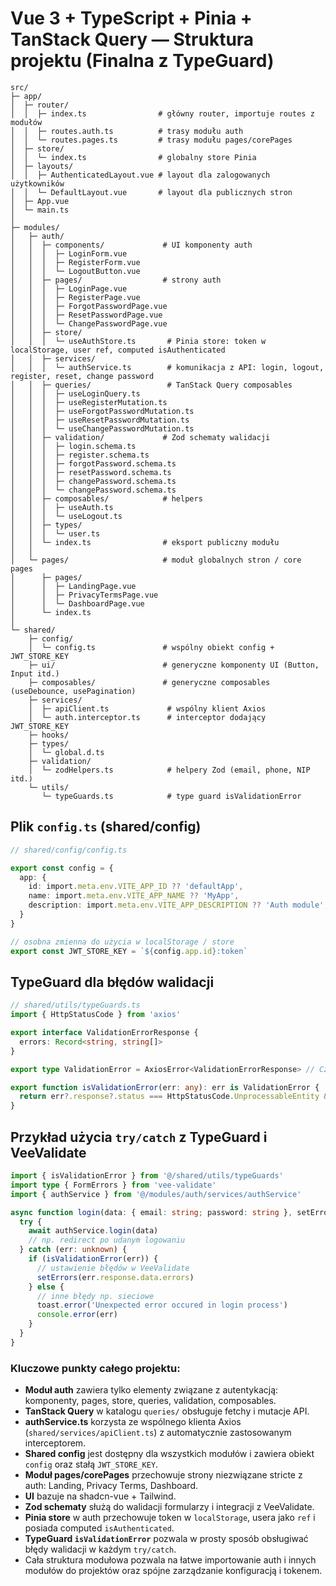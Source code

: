 # Vue 3 + TypeScript + Pinia + TanStack Query — Struktura projektu (Finalna z TypeGuard)

```
src/
├─ app/
│  ├─ router/
│  │  ├─ index.ts                # główny router, importuje routes z modułów
│  │  ├─ routes.auth.ts          # trasy modułu auth
│  │  └─ routes.pages.ts         # trasy modułu pages/corePages
│  ├─ store/
│  │  └─ index.ts                # globalny store Pinia
│  ├─ layouts/
│  │  ├─ AuthenticatedLayout.vue # layout dla zalogowanych użytkowników
│  │  └─ DefaultLayout.vue       # layout dla publicznych stron
│  ├─ App.vue
│  └─ main.ts
│  
├─ modules/
│   ├─ auth/
│   │  ├─ components/             # UI komponenty auth
│   │  │  ├─ LoginForm.vue
│   │  │  ├─ RegisterForm.vue
│   │  │  └─ LogoutButton.vue
│   │  ├─ pages/                  # strony auth
│   │  │  ├─ LoginPage.vue
│   │  │  ├─ RegisterPage.vue
│   │  │  ├─ ForgotPasswordPage.vue
│   │  │  ├─ ResetPasswordPage.vue
│   │  │  └─ ChangePasswordPage.vue
│   │  ├─ store/
│   │  │  └─ useAuthStore.ts       # Pinia store: token w localStorage, user ref, computed isAuthenticated
│   │  ├─ services/
│   │  │  └─ authService.ts        # komunikacja z API: login, logout, register, reset, change password
│   │  ├─ queries/                 # TanStack Query composables
│   │  │  ├─ useLoginQuery.ts
│   │  │  ├─ useRegisterMutation.ts
│   │  │  ├─ useForgotPasswordMutation.ts
│   │  │  ├─ useResetPasswordMutation.ts
│   │  │  └─ useChangePasswordMutation.ts
│   │  ├─ validation/             # Zod schematy walidacji
│   │  │  ├─ login.schema.ts
│   │  │  ├─ register.schema.ts
│   │  │  ├─ forgotPassword.schema.ts
│   │  │  ├─ resetPassword.schema.ts
│   │  │  ├─ changePassword.schema.ts
│   │  │  └─ changePassword.schema.ts
│   │  ├─ composables/            # helpers
│   │  │  ├─ useAuth.ts
│   │  │  └─ useLogout.ts
│   │  ├─ types/
│   │  │  └─ user.ts
│   │  └─ index.ts                # eksport publiczny modułu
│   │
│   └─ pages/                     # moduł globalnych stron / core pages
│      ├─ pages/
│      │  ├─ LandingPage.vue
│      │  ├─ PrivacyTermsPage.vue
│      │  └─ DashboardPage.vue
│      └─ index.ts
│  
└─ shared/
    ├─ config/
    │  └─ config.ts               # wspólny obiekt config + JWT_STORE_KEY
    ├─ ui/                        # generyczne komponenty UI (Button, Input itd.)
    ├─ composables/               # generyczne composables (useDebounce, usePagination)
    ├─ services/
    │  ├─ apiClient.ts             # wspólny klient Axios
    │  └─ auth.interceptor.ts      # interceptor dodający JWT_STORE_KEY
    ├─ hooks/
    ├─ types/
    │  └─ global.d.ts
    ├─ validation/
    │  └─ zodHelpers.ts            # helpery Zod (email, phone, NIP itd.)
    └─ utils/
       └─ typeGuards.ts            # type guard isValidationError
```

## Plik `config.ts` (shared/config)

```ts
// shared/config/config.ts

export const config = {
  app: {
    id: import.meta.env.VITE_APP_ID ?? 'defaultApp',
    name: import.meta.env.VITE_APP_NAME ?? 'MyApp',
    description: import.meta.env.VITE_APP_DESCRIPTION ?? 'Auth module',
  }
}

// osobna zmienna do użycia w localStorage / store
export const JWT_STORE_KEY = `${config.app.id}:token`
```

## TypeGuard dla błędów walidacji

```ts
// shared/utils/typeGuards.ts
import { HttpStatusCode } from 'axios'

export interface ValidationErrorResponse {
  errors: Record<string, string[]>
}

export type ValidationError = AxiosError<ValidationErrorResponse> // Czy to poprawnie?

export function isValidationError(err: any): err is ValidationError {
  return err?.response?.status === HttpStatusCode.UnprocessableEntity && !!err.response.data?.errors
}
```

## Przykład użycia `try/catch` z TypeGuard i VeeValidate

```ts
import { isValidationError } from '@/shared/utils/typeGuards'
import type { FormErrors } from 'vee-validate'
import { authService } from '@/modules/auth/services/authService'

async function login(data: { email: string; password: string }, setErrors: (errors: FormErrors) => void) {
  try {
    await authService.login(data)
    // np. redirect po udanym logowaniu
  } catch (err: unknown) {
    if (isValidationError(err)) {
      // ustawienie błędów w VeeValidate
      setErrors(err.response.data.errors)
    } else {
      // inne błędy np. sieciowe
      toast.error('Unexpected error occured in login process')
      console.error(err)
    }
  }
}
```

### Kluczowe punkty całego projektu:

- **Moduł auth** zawiera tylko elementy związane z autentykacją: komponenty, pages, store, queries, validation, composables.  
- **TanStack Query** w katalogu `queries/` obsługuje fetchy i mutacje API.  
- **authService.ts** korzysta ze wspólnego klienta Axios (`shared/services/apiClient.ts`) z automatycznie zastosowanym interceptorem.  
- **Shared config** jest dostępny dla wszystkich modułów i zawiera obiekt `config` oraz stałą `JWT_STORE_KEY`.  
- **Moduł pages/corePages** przechowuje strony niezwiązane stricte z auth: Landing, Privacy Terms, Dashboard.  
- **UI** bazuje na shadcn-vue + Tailwind.  
- **Zod schematy** służą do walidacji formularzy i integracji z VeeValidate.  
- **Pinia store** w auth przechowuje token w `localStorage`, usera jako `ref` i posiada computed `isAuthenticated`.  
- **TypeGuard `isValidationError`** pozwala w prosty sposób obsługiwać błędy walidacji w każdym `try/catch`.  
- Cała struktura modułowa pozwala na łatwe importowanie auth i innych modułów do projektów oraz spójne zarządzanie konfiguracją i tokenem.
